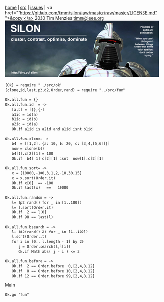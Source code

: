 <a name=top>&nbsp;<p></a>       
[home](http://tiny.cc/silon#top) |
[src](https://github.com/timm/silon/raw/master/src) | 
[issues](http://tiny.cc/silon) |
<a href=""https://github.com/timm/silon/raw/master/raw/master/LICENSE.md"">&copy;</a> 2020 Tim Menzies <a href="mailto:timm@ieee.org">timm&commat;ieee.org</a>
<br> [<img width=900 src="https://github.com/timm/silon/raw/master/etc/img/banner.jpg">](http://tiny.cc/silon)<br>


    {Ok} = require "../src/ok"
    {clone,id,last,p2,d2,Order,rand} = require "../src/fun"

    Ok.all.fun = {}
    Ok.all.fun.id  = ->
       [a,b] = [{},{}]
       a1id = id(a)
       b1id = id(b)
       a2id = id(a)
       Ok.if a1id is a2id and a1id isnt b1id

    Ok.all.fun.clone= ->
       b4  = [[1,2], {a: 10, b: 20, c: [3,4,[5,6]]}]
       now = clone(b4)
       b4[1].c[2][1] = 100
       Ok.if  b4[ 1].c[2][1] isnt  now[1].c[2][1]

    Ok.all.fun.sort= ->
       x = [10000,-100,3,1,2,-10,30,15]
       x = x.sort(Order.it)
       Ok.if x[0]  == -100
       Ok.if last(x)   ==   10000

    Ok.all.fun.random = ->
       l= (p2 rand() for _ in [1..100])
       l= l.sort(Order.it)
       Ok.if  2 == l[0]
       Ok.if 98 == last(l)

    Ok.all.fun.bsearch = ->
       l= (d2(rand(),2) for _ in [1..100])
       l.sort(Order.it)
       for i in [0.. l.length - 1] by 20
          j = Order.search(l,l[i])
          Ok.if Math.abs( j - i ) <= 3

    Ok.all.fun.before = ->
       Ok.if  2 == Order.before  0,[2,4,8,12]
       Ok.if  8 == Order.before 10,[2,4,8,12]
       Ok.if 12 == Order.before 99,[2,4,8,12]

Main

    Ok.go "fun"

